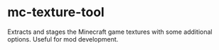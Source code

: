 # mc-texture-tool
Extracts and stages the Minecraft game textures with some additional options. Useful for mod development.
